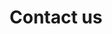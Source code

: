 ---
layouttitle: "Contact"
title: "Contact us"
contact: "Contact info"
contactmachinery: "Contact info - Machinery"
contactaddress: "We are here"
---